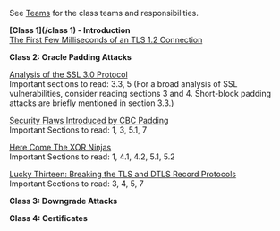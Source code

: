 See [Teams](/teams) for the class teams and responsibilities.

**[Class 1](/class 1) - Introduction**  
[The First Few Milliseconds of an TLS 1.2 Connection](/first-few-milliseconds)

**Class 2: Oracle Padding Attacks**  

[Analysis of the SSL 3.0
Protocol](https://tlseminar.github.io/docs/analysisssl3.pdf)  
Important sections to read: 3.3, 5 (For a broad analysis of SSL vulnerabilities,
consider reading sections 3 and 4. Short-block padding attacks are
briefly mentioned in section 3.3.)

[Security Flaws Introduced by CBC Padding](http://www.iacr.org/cryptodb/archive/2002/EUROCRYPT/2850/2850.pdf)  
Important Sections to read: 1, 3, 5.1, 7 

[Here Come The XOR Ninjas](https://tlseminar.github.io/docs/beast.pdf)  
Important Sections to read: 1, 4.1, 4.2, 5.1, 5.2

[Lucky Thirteen: Breaking the TLS and DTLS Record Protocols](http://www.isg.rhul.ac.uk/tls/TLStiming.pdf)  
Important Sections to read: 3, 4, 5, 7

**Class 3: Downgrade Attacks**

**Class 4: Certificates**

